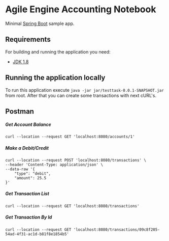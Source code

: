# Agile Engine Accounting Notebook

Minimal [Spring Boot](http://projects.spring.io/spring-boot/) sample app.

## Requirements

For building and running the application you need:

- [JDK 1.8](http://www.oracle.com/technetwork/java/javase/downloads/jdk8-downloads-2133151.html)

## Running the application locally

To run this application execute `java -jar jar/testtask-0.0.1-SNAPSHOT.jar` from root.
After that you can create some transactions with next cURL's.

## Postman

##### Get Account Balance
```
curl --location --request GET 'localhost:8080/accounts/1'
```

##### Make a Debit/Credit
```
curl --location --request POST 'localhost:8080/transactions' \
--header 'Content-Type: application/json' \
--data-raw '{
    "type": "debit",
    "amount": 25.5
}'
```

##### Get Transaction List
```
curl --location --request GET 'localhost:8080/transactions'
```

##### Get Transaction By Id
```
curl --location --request GET 'localhost:8080/transactions/09c8f205-54ad-4f31-ac1d-b81f8e1854b5'
```
